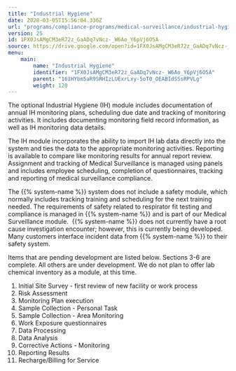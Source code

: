```yaml
---
title: "Industrial Hygiene"
date: 2020-03-05T15:56:04.336Z
url: "programs/compliance-programs/medical-surveillance/industrial-hygiene.html"
version: 25
id: 1FX0JsAMgCM3eR72z_GaADq7vNcz-_W6Ao_Y6pVj6O5A
source: https://drive.google.com/open?id=1FX0JsAMgCM3eR72z_GaADq7vNcz-_W6Ao_Y6pVj6O5A
menu:
    main:
        name: "Industrial Hygiene"
        identifier: "1FX0JsAMgCM3eR72z_GaADq7vNcz-_W6Ao_Y6pVj6O5A"
        parent: "161HYbm5aR9SRHIzLUExrLxy-5oT0_OEABIdSSsRPVLg"
        weight: 120
---
```

The optional Industrial Hygiene (IH) module includes documentation of annual IH monitoring plans, scheduling due date and tracking of monitoring activities. It includes documenting monitoring field record information, as well as IH monitoring data details.



The IH module incorporates the ability to import IH lab data directly into the system and ties the data to the appropriate monitoring activities. Reporting is available to compare like monitoring results for annual report review. Assignment and tracking of Medical Surveillance is managed using panels and includes employee scheduling, completion of questionnaires, tracking and reporting of medical surveillance compliance. 



The {{% system-name %}} system does not include a safety module, which normally includes tracking training and scheduling for the next training needed. The requirements of safety related to respirator fit testing and compliance is managed in {{% system-name %}} and is part of our Medical Surveillance module.  {{% system-name %}} does not currently have a root cause investigation encounter; however, this is currently being developed. Many customers interface incident data from {{% system-name %}} to their safety system.



Items that are pending development are listed below. Sections 3-6 are complete. All others are under development. We do not plan to offer lab chemical inventory as a module, at this time.



1. Initial Site Survey - first review of new facility or work process
2. Risk Assessment
3. Monitoring Plan execution
4. Sample Collection - Personal Task
5. Sample Collection - Area Monitoring
6. Work Exposure questionnaires
7. Data Processing
8. Data Analysis
9. Corrective Actions - Monitoring
10. Reporting Results
11. Recharge/Billing for Service
